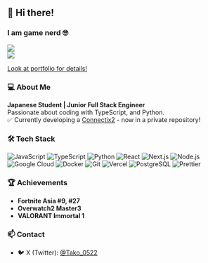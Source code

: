 ## 👋 Hi there!  
### I am game nerd 🤓
<div align="left">
  <img src="https://komarev.com/ghpvc/?username=T4ko0522" />
</div>
<a href="https://discord.com/users/608941436393619456"><img src="https://lanyard.cnrad.dev/api/608941436393619456?theme=dark&bg=3072ca" /></a>

[Look at portfolio for details!](https://t4ko.vercel.app/)

### 💻 About Me
**Japanese Student | Junior Full Stack Engineer**  
Passionate about coding with TypeScript, and Python.  
✅ Currently developing a [Connectix2](https://github.com/T4ko0522/Connectix2) - now in a private repository!

### 🛠 Tech Stack
![JavaScript](https://img.shields.io/badge/-JavaScript-F7DF1E?style=flat&logo=javascript&logoColor=black)
![TypeScript](https://img.shields.io/badge/-TypeScript-3178C6?style=flat&logo=typescript&logoColor=white)
![Python](https://img.shields.io/badge/-Python-3776AB?style=flat&logo=python&logoColor=white)
![React](https://img.shields.io/badge/-React-61DAFB?style=flat&logo=react&logoColor=white)
![Next.js](https://img.shields.io/badge/-Next.js-000000?style=flat&logo=next.js&logoColor=white)
![Node.js](https://img.shields.io/badge/-Node.js-339933?style=flat&logo=node.js&logoColor=white)
![Google Cloud](https://img.shields.io/badge/-Google%20Cloud-4285F4?style=flat&logo=google-cloud&logoColor=white)
![Docker](https://img.shields.io/badge/-Docker-2496ED?style=flat&logo=docker&logoColor=white)
![Git](https://img.shields.io/badge/-Git-F05032?style=flat&logo=git&logoColor=white)
![Vercel](https://img.shields.io/badge/-Vercel-000000?style=flat&logo=vercel&logoColor=white)
![PostgreSQL](https://img.shields.io/badge/-PostgreSQL-336791?style=flat&logo=postgresql&logoColor=white)
![Prettier](https://img.shields.io/badge/-Prettier-F7B93E?style=flat&logo=prettier&logoColor=white)

### 🏆 Achievements
- **Fortnite Asia #9, #27**  
- **Overwatch2 Master3**  
- **VALORANT Immortal 1**  

### 📫 Contact
- 🐦 X (Twitter): [@Tako_0522](https://x.com/Tako_0522)
